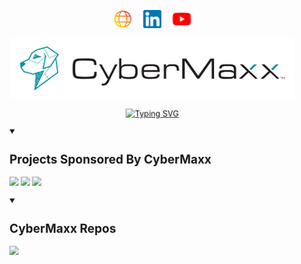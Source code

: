  <p align="center">
   <a href="https://www.cybermaxx.com"><img width="32px" alt="website" title="Website" src="../images/web.png"/></a>
   &#8287;&#8287;&#8287;
   <a href="https://www.linkedin.com/company/cybermaxx/posts/?feedView=all"><img width="32px" alt="LinkedIn" title="LinkedIn" src="../images/linkedin.png"/></a>
   &#8287;&#8287;&#8287;
   <a href="https://www.youtube.com/channel/UCWIla0Ree5BZfGmwOZ2VO5Q"><img width="32px" alt="Youtube" title="Youtube" src="../images/youtube.png"/></a>
  <!-- social media icons created by Freepik, web icon by Ilham Fitrotul Hayat-->
<div align="center">
  <a href="https://www.cybermaxx.com/">
    <img src="../images/cybermaxx_logo.png" width="500">
  </a>

 [![Typing SVG](https://readme-typing-svg.demolab.com?font=Fira+Code&weight=4000&pause=1000&center=true&width=435&lines=CyberMaxx%3A+Your+Modern+MDR+Partner)](https://git.io/typing-svg)
 
</div>



<details open> 
  <summary><h2>Projects Sponsored By CyberMaxx</h2></summary>
    <p align="left">
     <a href="https://github.com/theresafewconors/mssprinkler">
     <img width="330" src="https://github-readme-stats.vercel.app/api/pin/?username=TheresAFewConors&repo=mssprinkler&theme=onedark"/></a>
     <a href="https://github.com/theresafewconors/cloudsweep">
    <img width="330" src="https://github-readme-stats.vercel.app/api/pin/?username=TheresAFewConors&repo=cloudsweep&theme=onedark"/></a>
     <a href="https://github.com/j0shnan/S1QueryConverter">
     <img width="330" src="https://github-readme-stats.vercel.app/api/pin/?username=j0shnan&repo=S1QueryConverter&theme=onedark"/></a>
  </a>
   </p>
</details>


<details open>
  <summary><h2>CyberMaxx Repos</h2></summary>
 <p align="left">
  <a href="https://github.com/cybermaxxofficial/ransomware-research">
   <img width="330" src="https://github-readme-stats.vercel.app/api/pin/?username=cybermaxxofficial&repo=ransomware-research&theme=onedark"/></a>
    </a>
   </p>
</details>
